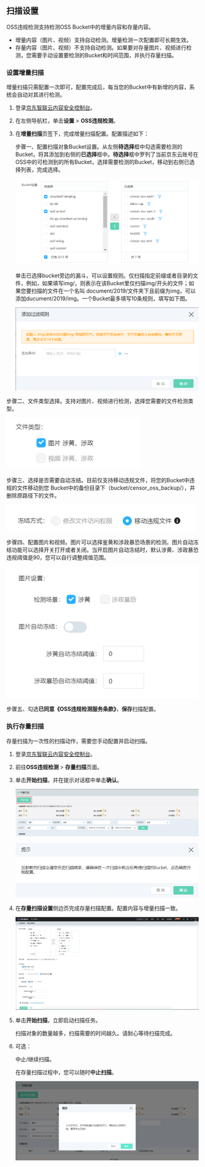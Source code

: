 ## 扫描设置

OSS违规检测支持检测OSS Bucket中的增量内容和存量内容。

- 增量内容（图片、视频）支持自动检测。增量检测一次配置即可长期生效。
- 存量内容（图片、视频）不支持自动检测。如果要对存量图片、视频进行检测，您需要手动设置要检测的Bucket和时间范围，并执行存量扫描。

### 设置增量扫描

增量扫描只需配置一次即可，配置完成后，每当您的Bucket中有新增的内容，系统会自动对其进行检测。

1. 登录[京东智联云内容安全控制台](https://censor-console.jdcloud.com/overview)。

2. 在左侧导航栏，单击**设置** > **OSS违规检测**。

3. 在**增量扫描**页签下，完成增量扫描配置。配置描述如下：

   步骤一、配置扫描对象Bucket设置。从左侧**待选择**框中勾选需要检测的Bucket，将其添加到右侧的**已选择**框中。**待选择**框中罗列了当前京东云账号在OSS中的可检测到的所有Bucket，选择需要检测的Bucket，移动到右侧已选择列表，完成选择。

   ![image](../../../../../image/Content-Moderation/Operation-Guide/OSS-Violate-Detection/OSS-Setting-Bucket-Incremental.PNG)
   
   单击已选择bucket旁边的漏斗，可以设置规则。仅扫描指定前缀或者目录的文件，例如，如果填写img/，则表示在该Bucket里仅扫描img/开头的文件；如果您要扫描的文件在一个名叫 document/2019/文件夹下且前缀为img，可以添加ducument/2019/img。一个Bucket最多填写10条规则，填写如下图。
   
   ![image](../../../../../image/Content-Moderation/Operation-Guide/OSS-Violate-Detection/OSS-Setting-Bucket-filter.PNG)



​	  步骤二、文件类型选择。支持对图片、视频进行检测，选择您需要的文件检测类型。

![image](../../../../../image/Content-Moderation/Operation-Guide/OSS-Violate-Detection/OSS-Setting-File-Type.PNG)

​	 步骤三、选择是否需要自动冻结。目前仅支持移动违规文件，将您的Bucket中违规的文件移动到您					Bucket中的备份目录下（bucket/censor_oss_backup/），并删除原路径下的文件。

![image](../../../../../image/Content-Moderation/Operation-Guide/OSS-Violate-Detection/OSS-Setting-Frozen.PNG)

​	 步骤四、配置图片和视频。图片可以选择鉴黄和涉政暴恐场景的检测。图片自动冻结功能可以选择开关打开或者关闭。当开启图片自动冻结时，默认涉黄、涉政暴恐违规阈值是90，您可以自行调整阈值范围。

![image](../../../../../image/Content-Moderation/Operation-Guide/OSS-Violate-Detection/OSS-Setting-Picture.png)



​	  步骤五、勾选**已同意《OSS违规检测服务条款》**，**保存**扫描配置。

### 执行存量扫描

存量扫描为一次性的扫描动作，需要您手动配置并启动扫描。

1. 登录[京东智联云内容安全控制台](https://censor-console.jdcloud.com/overview)。

2. 前往**OSS违规检测** > **存量扫描**页面。

3. 单击**开始扫描**，并在提示对话框中单击**确认**。

   ![image](../../../../../image/Content-Moderation/Operation-Guide/OSS-Violate-Detection/OSS-Stock-Scan.PNG)

   ![image](../../../../../image/Content-Moderation/Operation-Guide/OSS-Violate-Detection/OSS-Stock-Scan-Tips.PNG)

   

4. 在**存量扫描设置**侧边页完成存量扫描配置。配置内容与增量扫描一致。

   ![image](../../../../../image/Content-Moderation/Operation-Guide/OSS-Violate-Detection/OSS-Stock-Setting.jpg)

5. 单击**开始扫描**，立即启动扫描任务。

   扫描对象的数量越多，扫描需要的时间越久。请耐心等待扫描完成。

6. 可选： 

   中止/继续扫描。

   在存量扫描过程中，您可以随时**中止扫描**。

   ![image](../../../../../image/Content-Moderation/Operation-Guide/OSS-Violate-Detection/OSS-Stock-Scan-Stop.PNG)

   